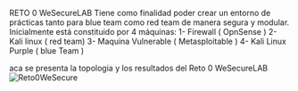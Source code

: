 RETO 0 WeSecureLAB Tiene como finalidad poder crear un entorno de prácticas tanto para blue team como red team de manera segura y modular. 
Inicialmente está constituido por 4 máquinas:
1- Firewall ( OpnSense )
2- Kali linux ( red team)
3- Maquina Vulnerable ( Metasploitable )
4- Kali Linux Purple ( blue Team )

aca se presenta la topologia y los resultados del Reto 0 WeSecureLAB
![Reto0WeSecure](https://github.com/Alejo230/WeSecureReto0/assets/173321292/bb85f13e-cd24-4def-8bcc-1810f6b89c13)
